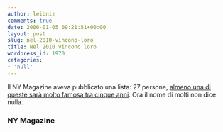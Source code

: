 ```yaml
---
author: leibniz
comments: true
date: 2006-01-05 09:21:51+00:00
layout: post
slug: nel-2010-vincono-loro
title: Nel 2010 vincono loro
wordpress_id: 1970
categories:
- 'null'
---
```


Il NY Magazine aveva pubblicato una lista: 27 persone, [almeno una di queste sarà molto famosa tra cinque anni](http://www.newyorkmetro.com/nymetro/news/reasonstoloveny/15365/). Ora il nome di molti non dice nulla.


### NY Magazine
